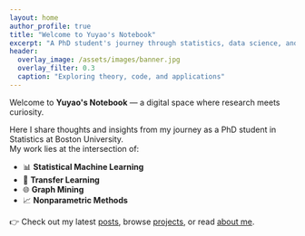 ```yaml
---
layout: home
author_profile: true
title: "Welcome to Yuyao's Notebook"
excerpt: "A PhD student's journey through statistics, data science, and machine learning."
header:
  overlay_image: /assets/images/banner.jpg
  overlay_filter: 0.3
  caption: "Exploring theory, code, and applications"
---
```


Welcome to **Yuyao's Notebook** — a digital space where research meets curiosity.

Here I share thoughts and insights from my journey as a PhD student in Statistics at Boston University.  
My work lies at the intersection of:

- 📊 **Statistical Machine Learning**
- 🔁 **Transfer Learning**
- 🌐 **Graph Mining**
- 📈 **Nonparametric Methods**

👉 Check out my latest [posts](/blog/), browse [projects](/projects/), or read [about me](/about/).
